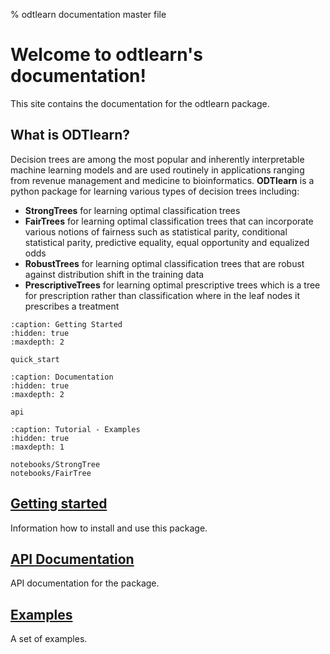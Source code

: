 % odtlearn documentation master file

# Welcome to odtlearn's documentation!

This site contains the documentation for the odtlearn package.

## What is ODTlearn?


Decision trees are among the most popular and inherently interpretable machine learning models and are used routinely in applications ranging from revenue management and medicine to bioinformatics. **ODTlearn** is a python package for learning various types of decision trees including:

- **StrongTrees** for learning optimal classification trees
- **FairTrees** for learning optimal classification trees that can incorporate various notions of fairness such as statistical parity, conditional statistical parity, predictive equality, equal opportunity and equalized odds
- **RobustTrees** for learning optimal classification trees that are robust against distribution shift in the training data
- **PrescriptiveTrees** for learning optimal prescriptive trees which is a tree for prescription rather than classification where in the leaf nodes it prescribes a treatment 

```{toctree}
:caption: Getting Started
:hidden: true
:maxdepth: 2

quick_start
```

```{toctree}
:caption: Documentation
:hidden: true
:maxdepth: 2

api
```

```{toctree}
:caption: Tutorial - Examples
:hidden: true
:maxdepth: 1

notebooks/StrongTree
notebooks/FairTree
```

## [Getting started](quick_start)

Information how to install and use this package.

## [API Documentation](api)

API documentation for the package.

## [Examples](auto_examples/index)

A set of examples.
